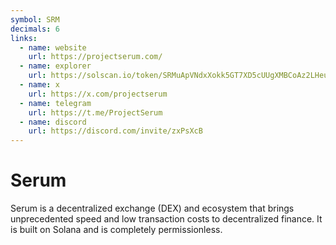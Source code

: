 ```yaml
---
symbol: SRM
decimals: 6
links:
  - name: website
    url: https://projectserum.com/
  - name: explorer
    url: https://solscan.io/token/SRMuApVNdxXokk5GT7XD5cUUgXMBCoAz2LHeuAoKWRt
  - name: x
    url: https://x.com/projectserum
  - name: telegram
    url: https://t.me/ProjectSerum
  - name: discord
    url: https://discord.com/invite/zxPsXcB
---
```


# Serum

Serum is a decentralized exchange (DEX) and ecosystem that brings unprecedented speed and low transaction costs to decentralized finance. It is built on Solana and is completely permissionless.
